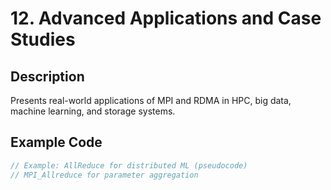 # 12. Advanced Applications and Case Studies

## Description
Presents real-world applications of MPI and RDMA in HPC, big data, machine learning, and storage systems.

## Example Code
```c
// Example: AllReduce for distributed ML (pseudocode)
// MPI_Allreduce for parameter aggregation
```
